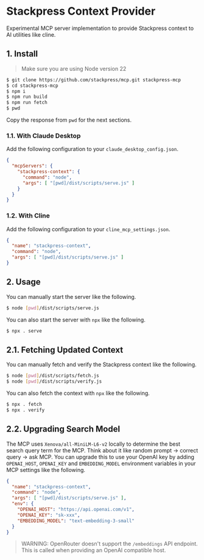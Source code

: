 # Stackpress Context Provider

Experimental MCP server implementation to provide Stackpress context to AI utilities like cline.

## 1. Install

> Make sure you are using Node version 22

```bash
$ git clone https://github.com/stackpress/mcp.git stackpress-mcp
$ cd stackpress-mcp
$ npm i
$ npm run build
$ npm run fetch
$ pwd
```

Copy the response from `pwd` for the next sections.

### 1.1. With Claude Desktop

Add the following configuration to your `claude_desktop_config.json`.

```json
{
  "mcpServers": {
    "stackpress-context": {
      "command": "node",
      "args": [ "[pwd]/dist/scripts/serve.js" ]
    }
  }
}
```

### 1.2. With Cline

Add the following configuration to your `cline_mcp_settings.json`.

```json
{
  "name": "stackpress-context",
  "command": "node",
  "args": [ "[pwd]/dist/scripts/serve.js" ]
}
```

## 2. Usage

You can manually start the server like the following.

```bash
$ node [pwd]/dist/scripts/serve.js
```

You can also start the server with `npx` like the following.

```bash
$ npx . serve
```

## 2.1. Fetching Updated Context

You can manually fetch and verify the Stackpress context like the following.

```bash
$ node [pwd]/dist/scripts/fetch.js
$ node [pwd]/dist/scripts/verify.js
```

You can also fetch the context with `npx` like the following.

```bash
$ npx . fetch
$ npx . verify
```

## 2.2. Upgrading Search Model

The MCP uses `Xenova/all-MiniLM-L6-v2` locally to determine the best search query term for the MCP. Think about it like random prompt → correct query → ask MCP. You can upgrade this to use your OpenAI key by adding `OPENAI_HOST`, `OPENAI_KEY` and `EMBEDDING_MODEL` environment variables in your MCP settings like the following.

```json
{
  "name": "stackpress-context",
  "command": "node",
  "args": [ "[pwd]/dist/scripts/serve.js" ],
  "env": {
    "OPENAI_HOST": "https://api.openai.com/v1",
    "OPENAI_KEY": "sk-xxx",
    "EMBEDDING_MODEL": "text-embedding-3-small"
  }
}
```

> WARNING: OpenRouter doesn't support the `/embeddings` API endpoint. This is called when providing an OpenAI compatible host.